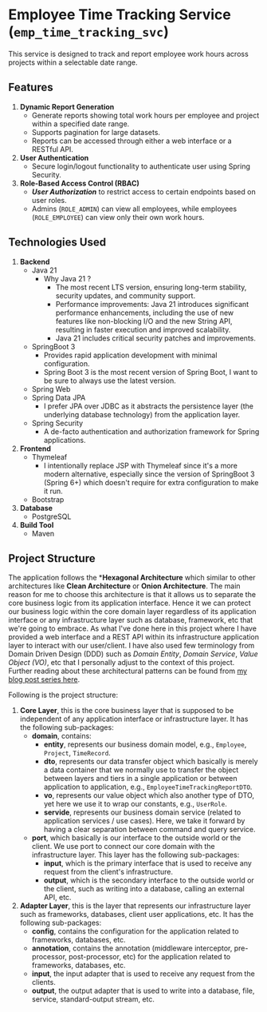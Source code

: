 # Employee Time Tracking Service (`emp_time_tracking_svc`)

This service is designed to track and report employee work hours across projects within a selectable date range.

## Features

1. **Dynamic Report Generation**
   - Generate reports showing total work hours per employee and project within a specified date range.
   - Supports pagination for large datasets.
   - Reports can be accessed through either a web interface or a RESTful API.
2. **User Authentication**
   - Secure login/logout functionality to authenticate user using Spring Security. 
3. **Role-Based Access Control (RBAC)**
   - ***User Authorization*** to restrict access to certain endpoints based on user roles.
   - Admins (`ROLE_ADMIN`) can view all employees, while employees (`ROLE_EMPLOYEE`) can view only their own work hours.

## Technologies Used

1. **Backend**
   - Java 21
       - Why Java 21 ?
           - The most recent LTS version, ensuring long-term stability, security updates, and community support.
           - Performance improvements: Java 21 introduces significant performance enhancements, including the use of new features like non-blocking I/O and the new String API, resulting in faster execution and improved scalability.
           - Java 21 includes critical security patches and improvements.
   - SpringBoot 3
       - Provides rapid application development with minimal configuration.
       - Spring Boot 3 is the most recent version of Spring Boot, I want to be sure to always use the latest version.
   - Spring Web
   - Spring Data JPA
       - I prefer JPA over JDBC as it abstracts the persistence layer (the underlying database technology) from the application layer.
   - Spring Security
       - A de-facto authentication and authorization framework for Spring applications.
2. **Frontend**
   - Thymeleaf
       - I intentionally replace JSP with Thymeleaf since it's a more modern alternative, especially since the version of SpringBoot 3 (Spring 6+) which doesn't require for extra configuration to make it run. 
   - Bootstrap
3. **Database**
   - PostgreSQL
4. **Build Tool**
   - Maven

## Project Structure

The application follows the ***Hexagonal Architecture** which similar to other architectures like **Clean Architecture** or **Onion Architecture**.
The main reason for me to choose this architecture is that it allows us to separate the core business logic from its application interface. 
Hence it we can protect our business logic within the core domain layer regardless of its application interface or any infrastructure layer 
such as database, framework, etc that we're going to embrace. 
As what I've done here in this project where I have provided a web interface and a REST API within its infrastructure application layer to interact with our user/client.
I have also used few terminology from Domain Driven Design (DDD) such as *Domain Entity*, *Domain Service*, *Value Object (VO)*, etc that I personally adjust to the context of this project.
Further reading about these architectural patterns can be found from [my blog post series here](https://blog.yauritux.link/ddd-part-i-introduction-cabab1d2e27d).

Following is the project structure:
1. **Core Layer**, this is the core business layer that is supposed to be independent of any application interface or infrastructure layer. It has the following sub-packages:
   - **domain**, contains:
       - **entity**, represents our business domain model, e.g., `Employee`, `Project`, `TimeRecord`.
       - **dto**, represents our data transfer object which basically is merely a data container that we normally use to transfer the object between layers and tiers in a single application or between application to application, e.g., `EmployeeTimeTrackingReportDTO`.
       - **vo**, represents our value object which also another type of DTO, yet here we use it to wrap our constants, e.g., `UserRole`.
       - **servide**, represents our business domain service (related to application services / use cases). Here, we take it forward by having a clear separation between command and query service.
   - **port**, which basically is our interface to the outside world or the client. We use port to connect our core domain with the infrastructure layer. This layer has the following sub-packages:
       - **input**, which is the primary interface that is used to receive any request from the client's infrastructure.
       - **output**, which is the secondary interface to the outside world or the client, such as writing into a database, calling an external API, etc.
2. **Adapter Layer**, this is the layer that represents our infrastructure layer such as frameworks, databases, client user applications, etc. It has the following sub-packages:
   - **config**, contains the configuration for the application related to frameworks, databases, etc.
   - **annotation**, contains the annotation (middleware interceptor, pre-processor, post-processor, etc) for the application related to frameworks, databases, etc.
   - **input**, the input adapter that is used to receive any request from the clients.
   - **output**, the output adapter that is used to write into a database, file, service, standard-output stream, etc.

